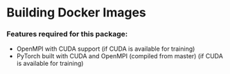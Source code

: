# Building Docker Images

### Features required for this package:
  - OpenMPI with CUDA support (if CUDA is available for training)
  - PyTorch built with CUDA and OpenMPI (compiled from master) (if CUDA is available for training)
